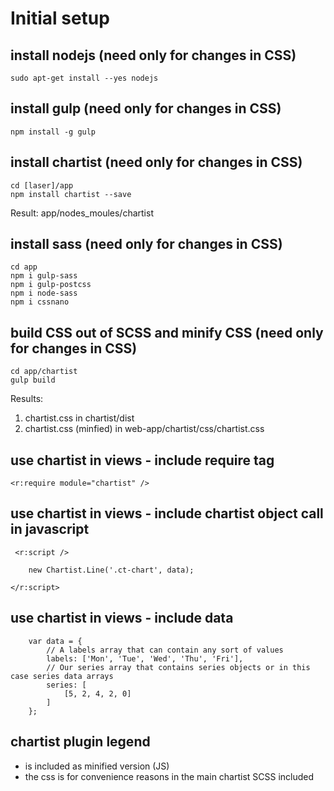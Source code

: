 # Initial setup

## install nodejs (need only for changes in CSS)

    sudo apt-get install --yes nodejs

## install gulp (need only for changes in CSS)

    npm install -g gulp

## install chartist (need only for changes in CSS)

    cd [laser]/app 
    npm install chartist --save
    
    
Result: app/nodes_moules/chartist
    
## install sass (need only for changes in CSS)


    cd app
    npm i gulp-sass
    npm i gulp-postcss
    npm i node-sass
    npm i cssnano
    
## build CSS out of SCSS and minify CSS (need only for changes in CSS)

    cd app/chartist
    gulp build
    
Results: 
1. chartist.css in chartist/dist 
2. chartist.css (minfied) in web-app/chartist/css/chartist.css

## use chartist in views - include require tag

    <r:require module="chartist" />
    
## use chartist in views -  include chartist object call in javascript

     <r:script />
            
        new Chartist.Line('.ct-chart', data);
            
    </r:script>
    
## use chartist in views - include data

        var data = {
            // A labels array that can contain any sort of values
            labels: ['Mon', 'Tue', 'Wed', 'Thu', 'Fri'],
            // Our series array that contains series objects or in this case series data arrays
            series: [
                [5, 2, 4, 2, 0]
            ]
        };
        
## chartist plugin legend

- is included as minified version (JS)
- the css is for convenience reasons in the main chartist SCSS included